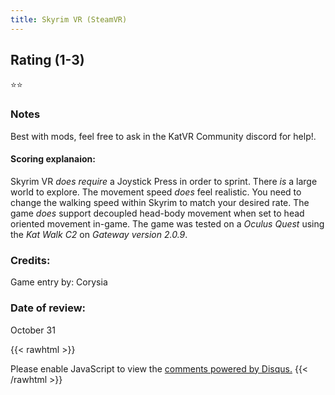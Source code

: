 ```yaml
---
title: Skyrim VR (SteamVR)
---
```


## Rating (1-3)
⭐⭐

### Notes
Best with mods, feel free to ask in the KatVR Community discord for help!.

#### Scoring explanaion:
Skyrim VR *does require* a Joystick Press in order to sprint.
There *is* a large world to explore.
The movement speed *does* feel realistic. You need to change the walking speed within Skyrim to match your desired rate.
The game *does* support decoupled head-body movement when set to head oriented movement in-game.
The game was tested on a *Oculus Quest* using the *Kat Walk C2* on *Gateway version 2.0.9*.

### Credits:
Game entry by: Corysia

### Date of review:
October 31

{{< rawhtml >}}
<div id="disqus_thread"></div>
<script>
    /*
    var disqus_config = function () {
    this.page.url = PAGE_URL;  // Replace PAGE_URL with your page's canonical URL variable
    this.page.identifier = PAGE_IDENTIFIER; // Replace PAGE_IDENTIFIER with your page's unique identifier variable
    };
    */
    
    (function() { // DON'T EDIT BELOW THIS LINE
    var d = document, s = d.createElement('script');
    s.src = 'https://katdb.disqus.com/embed.js';
    s.setAttribute('data-timestamp', +new Date());
    (d.head || d.body).appendChild(s);
    })();
</script>
<noscript>Please enable JavaScript to view the <a href="https://disqus.com/?ref_noscript">comments powered by Disqus.</a></noscript>
{{< /rawhtml >}}
